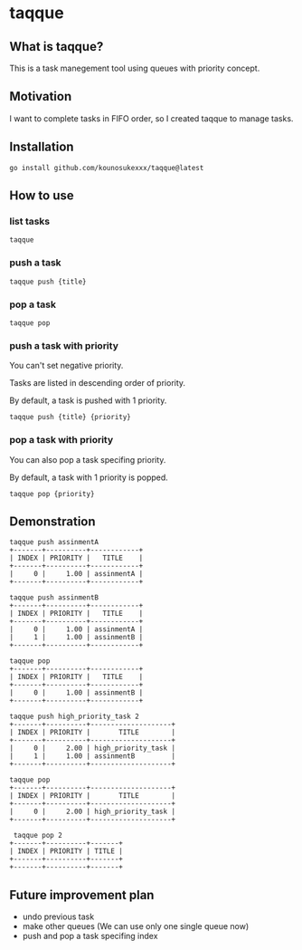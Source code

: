 # taqque

## What is taqque?

This is a task manegement tool using queues with priority concept.

## Motivation

I want to complete tasks in FIFO order, so I created taqque to manage tasks.

## Installation

```shell script
go install github.com/kounosukexxx/taqque@latest
```

## How to use

### list tasks

```shell script
taqque
```

### push a task

```shell script
taqque push {title}
```

### pop a task

```shell script
taqque pop
```

### push a task with priority

You can't set negative priority.

Tasks are listed in descending order of priority.

By default, a task is pushed with 1 priority.

```shell script
taqque push {title} {priority}
```

### pop a task with priority

You can also pop a task specifing priority.

By default, a task with 1 priority is popped.

```shell script
taqque pop {priority}
```

## Demonstration

```shell script
taqque push assinmentA
+-------+----------+------------+
| INDEX | PRIORITY |   TITLE    |
+-------+----------+------------+
|     0 |     1.00 | assinmentA |
+-------+----------+------------+

taqque push assinmentB
+-------+----------+------------+
| INDEX | PRIORITY |   TITLE    |
+-------+----------+------------+
|     0 |     1.00 | assinmentA |
|     1 |     1.00 | assinmentB |
+-------+----------+------------+

taqque pop
+-------+----------+------------+
| INDEX | PRIORITY |   TITLE    |
+-------+----------+------------+
|     0 |     1.00 | assinmentB |
+-------+----------+------------+

taqque push high_priority_task 2
+-------+----------+--------------------+
| INDEX | PRIORITY |       TITLE        |
+-------+----------+--------------------+
|     0 |     2.00 | high_priority_task |
|     1 |     1.00 | assinmentB         |
+-------+----------+--------------------+

taqque pop
+-------+----------+--------------------+
| INDEX | PRIORITY |       TITLE        |
+-------+----------+--------------------+
|     0 |     2.00 | high_priority_task |
+-------+----------+--------------------+

 taqque pop 2
+-------+----------+-------+
| INDEX | PRIORITY | TITLE |
+-------+----------+-------+
+-------+----------+-------+
```

## Future improvement plan

- undo previous task
- make other queues (We can use only one single queue now)
- push and pop a task specifing index
